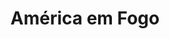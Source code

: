 ---
ref: sol-010-0031
title: "América em Fogo"
author_name: ["unknown author"]
publisher: ["Publicações Europa América"]
year: "unknown date"
origin: ["Portugal"]
formats: ["book-cover"]
disciplines: [graphic-design]
tags:
layout: artifact
status: ["scan"]
published: false
int_published: false
image_count:
date_added: 2023-06-16
batch:
---